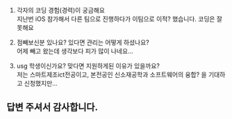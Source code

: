 1. 각자의 코딩 경험(경력)이 궁금해요  
지난번 iOS 참가해서 다른 팀으로 진행하다가 이팀으로 이적? 했습니다. 코딩은 잘 못해요

2. 점빼보신분 있나요? 있다면 관리는 어떻게 하셨나요?  
어제 빼고 왔는데 생각보다 피가 많이 나네요...

3. usg 학생이신가요? 맞다면 지원하게된 이유가 있을까요?  
저는 스마트제조ict전공이고, 본전공인 신소재공학과 소프트웨어의 융합? 을 기대하고 신청했지만...

## 답변 주셔서 감사합니다.